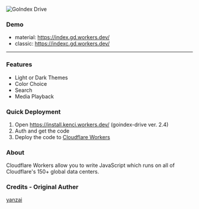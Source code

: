 
![GoIndex Drive](https://raw.githubusercontent.com/kulokenci/goindex-drive/master/go-drive-logo.png)

### Demo
- material: https://index.gd.workers.dev/
- classic: https://indexc.gd.workers.dev/

---
### Features
- Light or Dark Themes
- Color Choice
- Search
- Media Playback

### Quick Deployment
1. Open https://install.kenci.workers.dev/ (goindex-drive ver. 2.4)
2. Auth and get the code
3. Deploy the code to [Cloudflare Workers](https://www.cloudflare.com/)

### About
Cloudflare Workers allow you to write JavaScript which runs on all of Cloudflare's 150+ global data centers.


### Credits - Original Auther
[yanzai](https://github.com/yanzai/goindex)
